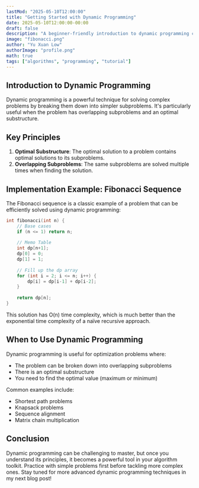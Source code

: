 ```yaml
---
lastMod: "2025-05-10T12:00:00"
title: "Getting Started with Dynamic Programming"
date: 2025-05-10T12:00:00-00:00
draft: false
description: "A beginner-friendly introduction to dynamic programming concepts and techniques"
image: "fibonacci.png"
author: "Yu Xuan Low"
authorImage: "profile.png"
math: true
tags: ["algorithms", "programming", "tutorial"]
---
```


## Introduction to Dynamic Programming

Dynamic programming is a powerful technique for solving complex problems by breaking them down into simpler subproblems. It's particularly useful when the problem has overlapping subproblems and an optimal substructure.

## Key Principles

1. **Optimal Substructure**: The optimal solution to a problem contains optimal solutions to its subproblems.
2. **Overlapping Subproblems**: The same subproblems are solved multiple times when finding the solution.


## Implementation Example: Fibonacci Sequence

The Fibonacci sequence is a classic example of a problem that can be efficiently solved using dynamic programming:

```cpp
int fibonacci(int n) {
    // Base cases
    if (n <= 1) return n;
    
    // Memo Table
    int dp[n+1];
    dp[0] = 0;
    dp[1] = 1;
    
    // Fill up the dp array
    for (int i = 2; i <= n; i++) {
        dp[i] = dp[i-1] + dp[i-2];
    }
    
    return dp[n];
}
```

This solution has O(n) time complexity, which is much better than the exponential time complexity of a naïve recursive approach.  

## When to Use Dynamic Programming
Dynamic programming is useful for optimization problems where:  
* The problem can be broken down into overlapping subproblems
* There is an optimal substructure
* You need to find the optimal value (maximum or minimum)

Common examples include:  
* Shortest path problems
* Knapsack problems
* Sequence alignment
* Matrix chain multiplication

## Conclusion
Dynamic programming can be challenging to master, but once you understand its principles, it becomes a powerful tool in your algorithm toolkit. Practice with simple problems first before tackling more complex ones.  Stay tuned for more advanced dynamic programming techniques in my next blog post!